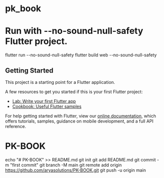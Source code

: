 # pk_book

# Run with --no-sound-null-safety Flutter project.
flutter run --no-sound-null-safety
flutter build web --no-sound-null-safety
## Getting Started

This project is a starting point for a Flutter application.

A few resources to get you started if this is your first Flutter project:

- [Lab: Write your first Flutter app](https://flutter.dev/docs/get-started/codelab)
- [Cookbook: Useful Flutter samples](https://flutter.dev/docs/cookbook)

For help getting started with Flutter, view our
[online documentation](https://flutter.dev/docs), which offers tutorials,
samples, guidance on mobile development, and a full API reference.
# PK-BOOK

echo "# PK-BOOK" >> README.md
git init
git add README.md
git commit -m "first commit"
git branch -M main
git remote add origin https://github.com/aryasolutions/PK-BOOK.git
git push -u origin main